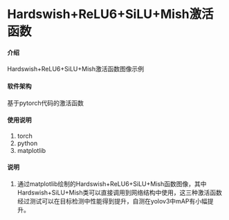 # Hardswish+ReLU6+SiLU+Mish激活函数

#### 介绍
Hardswish+ReLU6+SiLU+Mish激活函数图像示例

#### 软件架构
基于pytorch代码的激活函数

#### 使用说明

1.  torch
2.  python
3.  matplotlib


#### 说明

1.  通过matplotlib绘制的Hardswish+ReLU6+SiLU+Mish函数图像，其中Hardswish+SiLU+Mish类可以直接调用到网络结构中使用，这三种激活函数经过测试可以在目标检测中性能得到提升，自测在yolov3中mAP有小幅提升。
